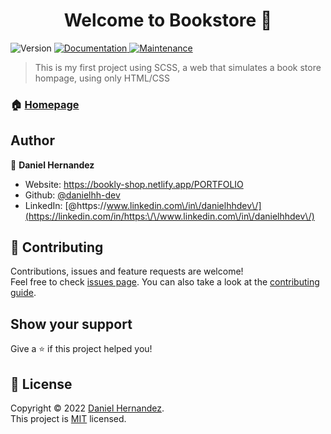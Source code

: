 <h1 align="center">Welcome to Bookstore 👋</h1>
<p>
  <img alt="Version" src="https://img.shields.io/badge/version-1.0.0-blue.svg?cacheSeconds=2592000" />
  <a href="https://github.com/danielhh-dev/Bookstore-Daniel-Hernandez#readme" target="_blank">
    <img alt="Documentation" src="https://img.shields.io/badge/documentation-yes-brightgreen.svg" />
  </a>
  <a href="https://github.com/danielhh-dev/Bookstore-Daniel-Hernandez/graphs/commit-activity" target="_blank">
    <img alt="Maintenance" src="https://img.shields.io/badge/Maintained%3F-yes-green.svg" />
  </a>
</p>

> This is my first project using SCSS, a web that simulates a book store hompage, using only HTML/CSS

### 🏠 [Homepage](https://bookly-shop.netlify.app/)

## Author

👤 **Daniel Hernandez**

* Website: https://bookly-shop.netlify.app/PORTFOLIO
* Github: [@danielhh-dev](https://github.com/danielhh-dev)
* LinkedIn: [@https:\/\/www.linkedin.com\/in\/danielhhdev\/](https://linkedin.com/in/https:\/\/www.linkedin.com\/in\/danielhhdev\/)

## 🤝 Contributing

Contributions, issues and feature requests are welcome!<br />Feel free to check [issues page](https://github.com/danielhh-dev/Bookstore-Daniel-Hernandez/issues). You can also take a look at the [contributing guide](https://github.com/danielhh-dev/Bookstore-Daniel-Hernandez/blob/master/CONTRIBUTING.md).

## Show your support

Give a ⭐️ if this project helped you!

## 📝 License

Copyright © 2022 [Daniel Hernandez](https://github.com/danielhh-dev).<br />
This project is [MIT](https://opensource.org/licenses/MIT) licensed.


